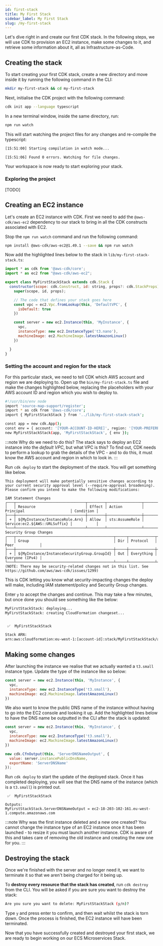 ```yaml
---
id: first-stack
title: My First Stack
sidebar_label: My First Stack
slug: /my-first-stack
---
```


Let's dive right in and create our first CDK stack. In the following steps, we will use CDK to provision an EC2 instance, make some changes to it, and retrieve some information about it, all as Infrastructure-as-Code.

## Creating the stack

To start creating your first CDK stack, create a new directory and move inside it by running the following command in the CLI:

```bash
mkdir my-first-stack && cd my-first-stack
```

Next, initialise the CDK project with the following command:

```bash
cdk init app --language typescript
```

In a new terminal window, inside the same directory, run:

```bash
npm run watch
```

This will start watching the project files for any changes and re-compile the typescript:

```bash
[15:51:00] Starting compilation in watch mode...

[15:51:06] Found 0 errors. Watching for file changes.
```

Your workspace is now ready to start exploring your stack.

### Exploring the project

[TODO]

## Creating an EC2 instance

Let's create an EC2 instance with CDK. First we need to add the `@aws-cdk/aws-ec2` dependency to our stack to bring in all the CDK constructs associated with EC2.

Stop the `npm run watch` command and run the following command: 

```bash
npm install @aws-cdk/aws-ec2@1.49.1 --save && npm run watch
```

Now add the highlighted lines below to the stack in `lib/my-first-stack-stack.ts`:

```javascript title="lib/my-first-stack-stack.ts" {2,9-17}
import * as cdk from '@aws-cdk/core';
import * as ec2 from "@aws-cdk/aws-ec2";

export class MyFirstStackStack extends cdk.Stack {
  constructor(scope: cdk.Construct, id: string, props?: cdk.StackProps) {
    super(scope, id, props);

    // The code that defines your stack goes here
    const vpc = ec2.Vpc.fromLookup(this, 'DefaultVPC', {
      isDefault: true
    })

    const server = new ec2.Instance(this, 'MyInstance', {
      vpc,
      instanceType: new ec2.InstanceType('t3.nano'),
      machineImage: ec2.MachineImage.latestAmazonLinux()
    })

  }
}
```

### Setting the account and region for the stack

For this particular stack, we need to tell CDK which AWS account and region we are deploying to. Open up the `bin/my-first-stack.ts` file and make the changes highlighted below, replacing the placeholders with your AWS account ID and region which you wish to deploy to.

```bash title="bin/my-first-stack.ts" {7-8}
#!/usr/bin/env node
import 'source-map-support/register';
import * as cdk from '@aws-cdk/core';
import { MyFirstStackStack } from '../lib/my-first-stack-stack';

const app = new cdk.App();
const env = { account: '[YOUR-ACCOUNT-ID-HERE]', region: '[YOUR-PREFERRED-REGION-HERE]' };
new MyFirstStackStack(app, 'MyFirstStackStack', { env });
```

:::note Why do we need to do this?
The stack says to deploy an EC2 instance into the _default VPC_, but what VPC is this? To find out, CDK needs to perform a lookup to grab the details of the VPC - and to do this, it must know the AWS account and region in which to look in.
:::


Run `cdk deploy` to start the deployment of the stack. You will get something like below.

```
This deployment will make potentially sensitive changes according to your current security approval level (--require-approval broadening).
Please confirm you intend to make the following modifications:

IAM Statement Changes
┌───┬────────────────────────────────┬────────┬────────────────┬───────────────────────────────┬───────────┐
│   │ Resource                       │ Effect │ Action         │ Principal                     │ Condition │
├───┼────────────────────────────────┼────────┼────────────────┼───────────────────────────────┼───────────┤
│ + │ ${MyInstance/InstanceRole.Arn} │ Allow  │ sts:AssumeRole │ Service:ec2.${AWS::URLSuffix} │           │
└───┴────────────────────────────────┴────────┴────────────────┴───────────────────────────────┴───────────┘
Security Group Changes
┌───┬─────────────────────────────────────────────┬─────┬────────────┬─────────────────┐
│   │ Group                                       │ Dir │ Protocol   │ Peer            │
├───┼─────────────────────────────────────────────┼─────┼────────────┼─────────────────┤
│ + │ ${MyInstance/InstanceSecurityGroup.GroupId} │ Out │ Everything │ Everyone (IPv4) │
└───┴─────────────────────────────────────────────┴─────┴────────────┴─────────────────┘
(NOTE: There may be security-related changes not in this list. See https://github.com/aws/aws-cdk/issues/1299)
```

This is CDK letting you know what security-impacting changes the deploy will make, including IAM statement/policy and Security Group changes. 

Enter `y` to accept the changes and continue. This may take a few minutes, but once done you should see something like the below:

```bash
MyFirstStackStack: deploying...
MyFirstStackStack: creating CloudFormation changeset...


 ✅  MyFirstStackStack

Stack ARN:
arn:aws:cloudformation:eu-west-1:[account-id]:stack/MyFirstStackStack/a70c6020-709b-11eb-9b63-06c31b364fbd
```

## Making some changes

After launching the instance we realise that we actually wanted a `t3.small` instance type. Update the type of the instance like so below:


```javascript title="lib/my-first-stack-stack.ts" {3}
const server = new ec2.Instance(this, 'MyInstance', {
  vpc,
  instanceType: new ec2.InstanceType('t3.small'),
  machineImage: ec2.MachineImage.latestAmazonLinux()
})
```

We also want to know the public DNS name of the instance without having to go into the EC2 console and looking it up. Add the highlighted lines below to have the DNS name be outputted in the CLI after the stack is updated:

```javascript title="lib/my-first-stack-stack.ts" {7-10}
const server = new ec2.Instance(this, 'MyInstance', {
  vpc,
  instanceType: new ec2.InstanceType('t3.small'),
  machineImage: ec2.MachineImage.latestAmazonLinux()
})

new cdk.CfnOutput(this, 'ServerDNSNameOutput', {
  value: server.instancePublicDnsName,
  exportName: 'ServerDNSName'
});
```

Run `cdk deploy` to start the update of the deployed stack. Once it has completed deploying, you will see that the DNS name of the instance (which is a `t3.small`) is printed out.

```
 ✅  MyFirstStackStack

Outputs:
MyFirstStackStack.ServerDNSNameOutput = ec2-18-203-102-161.eu-west-1.compute.amazonaws.com
```

:::note Why was the first instance deleted and a new one created?
You cannot change the instance type of an EC2 instance once it has been launched - to resize it you must launch another instance. CDK is aware of this and takes care of removing the old instance and creating the new one for you.
:::

## Destroying the stack

Once we're finished with the server and no longer need it, we want to terminate it so that we aren't being charged for it being up.

To **destroy every resource that the stack has created**, run `cdk destroy` from the CLI. You will be asked if you are sure you want to destroy the stack:

```bash
Are you sure you want to delete: MyFirstStackStack (y/n)?
```

Type `y` and press enter to confirm, and then wait whilst the stack is torn down. Once the process is finished, the EC2 instance will have been terminated.

Now that you have successfully created and destroyed your first stack, we are ready to begin working on our ECS Microservices Stack.